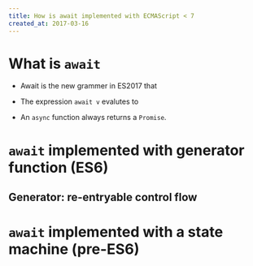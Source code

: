 ```yaml
---
title: How is await implemented with ECMAScript < 7
created_at: 2017-03-16
---
```


# What is `await`

- Await is the new grammer in ES2017 that 


- The expression `await v` evalutes to 
- An `async` function always returns a `Promise`.



# `await` implemented with generator function (ES6)

## Generator: re-entryable control flow

# `await` implemented with a state machine (pre-ES6)

